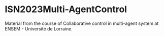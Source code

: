 # ISN2023Multi-AgentControl
Material from the course of Collaborative control in multi-agent system at ENSEM - Université de Lorraine.
